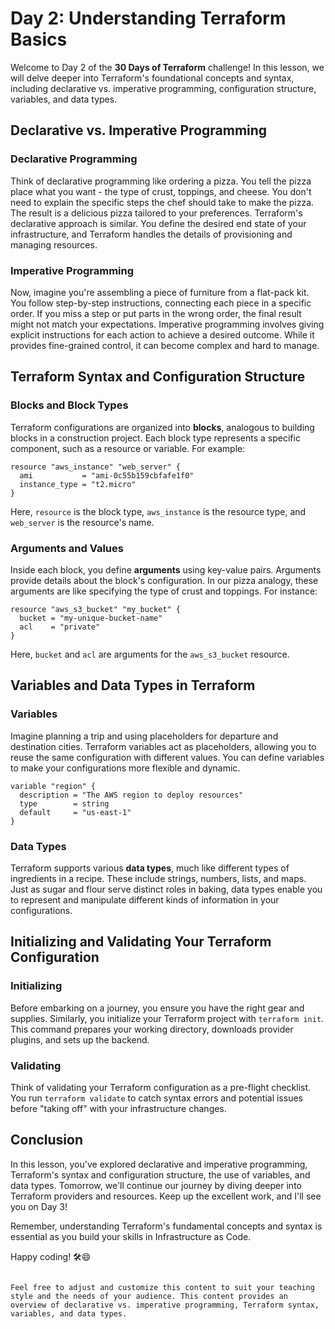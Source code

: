 # Day 2: Understanding Terraform Basics

Welcome to Day 2 of the **30 Days of Terraform** challenge! In this lesson, we will delve deeper into Terraform's foundational concepts and syntax, including declarative vs. imperative programming, configuration structure, variables, and data types.

## Declarative vs. Imperative Programming

### Declarative Programming
Think of declarative programming like ordering a pizza. You tell the pizza place what you want - the type of crust, toppings, and cheese. You don't need to explain the specific steps the chef should take to make the pizza. The result is a delicious pizza tailored to your preferences. Terraform's declarative approach is similar. You define the desired end state of your infrastructure, and Terraform handles the details of provisioning and managing resources.

### Imperative Programming
Now, imagine you're assembling a piece of furniture from a flat-pack kit. You follow step-by-step instructions, connecting each piece in a specific order. If you miss a step or put parts in the wrong order, the final result might not match your expectations. Imperative programming involves giving explicit instructions for each action to achieve a desired outcome. While it provides fine-grained control, it can become complex and hard to manage.

## Terraform Syntax and Configuration Structure

### Blocks and Block Types
Terraform configurations are organized into **blocks**, analogous to building blocks in a construction project. Each block type represents a specific component, such as a resource or variable. For example:

```hcl
resource "aws_instance" "web_server" {
  ami           = "ami-0c55b159cbfafe1f0"
  instance_type = "t2.micro"
}
```

Here, `resource` is the block type, `aws_instance` is the resource type, and `web_server` is the resource's name.

### Arguments and Values
Inside each block, you define **arguments** using key-value pairs. Arguments provide details about the block's configuration. In our pizza analogy, these arguments are like specifying the type of crust and toppings. For instance:

```hcl
resource "aws_s3_bucket" "my_bucket" {
  bucket = "my-unique-bucket-name"
  acl    = "private"
}
```

Here, `bucket` and `acl` are arguments for the `aws_s3_bucket` resource.

## Variables and Data Types in Terraform

### Variables
Imagine planning a trip and using placeholders for departure and destination cities. Terraform variables act as placeholders, allowing you to reuse the same configuration with different values. You can define variables to make your configurations more flexible and dynamic.

```hcl
variable "region" {
  description = "The AWS region to deploy resources"
  type        = string
  default     = "us-east-1"
}
```

### Data Types
Terraform supports various **data types**, much like different types of ingredients in a recipe. These include strings, numbers, lists, and maps. Just as sugar and flour serve distinct roles in baking, data types enable you to represent and manipulate different kinds of information in your configurations.

## Initializing and Validating Your Terraform Configuration

### Initializing
Before embarking on a journey, you ensure you have the right gear and supplies. Similarly, you initialize your Terraform project with `terraform init`. This command prepares your working directory, downloads provider plugins, and sets up the backend.

### Validating
Think of validating your Terraform configuration as a pre-flight checklist. You run `terraform validate` to catch syntax errors and potential issues before "taking off" with your infrastructure changes.

## Conclusion

In this lesson, you've explored declarative and imperative programming, Terraform's syntax and configuration structure, the use of variables, and data types. Tomorrow, we'll continue our journey by diving deeper into Terraform providers and resources. Keep up the excellent work, and I'll see you on Day 3!

Remember, understanding Terraform's fundamental concepts and syntax is essential as you build your skills in Infrastructure as Code.

Happy coding! 🛠️😄
```

Feel free to adjust and customize this content to suit your teaching style and the needs of your audience. This content provides an overview of declarative vs. imperative programming, Terraform syntax, variables, and data types.